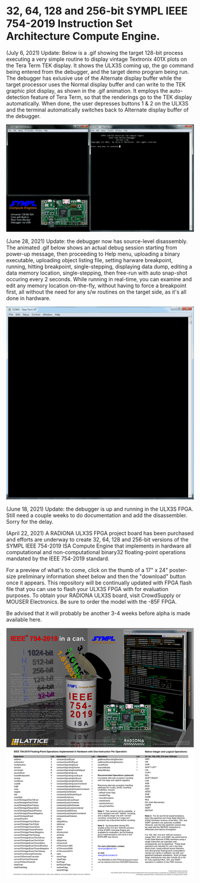 # 32, 64, 128 and 256-bit SYMPL IEEE 754-2019 Instruction Set Architecture Compute Engine.

(July 6, 2021) Update:  Below is a .gif showing the target 128-bit process executing a very simple routine to display vintage Textronix 401X plots on the Tera Term TEK display.  It shows the ULX3S coming up, the go command being entered from the debugger, and the target demo program being run.  The debugger has exlusive use of the Alternate display buffer while the target processor uses the Normal display buffer and can write to the TEK graphic plot display, as shown in the .gif animation.  It employs the auto-detection feature of Tera Term, so that the renderings go to the TEK display automatically.  When done, the user depresses buttons 1 & 2 on the ULX3S and the terminal automatically switches back to Alternate display buffer of the debugger. 

[![TEKgif](https://github.com/jerry-D/SYMPL_IEEE754-2019_ISA/blob/main/SYMPdemo2.gif)](https://github.com/jerry-D/SYMPL_IEEE754-2019_ISA/blob/main/SYMPdemo2.gif)

(June 28, 2021) Update:  the debugger now has source-level disassembly.  The animated .gif below shows an actual debug session starting from power-up message, then proceeding to Help menu, uploading a binary executable, uploading object listing file, setting harware breakpoint, running, hitting breakpoint, single-stepping, displaying data dump, editing a data memory location, single-stepping, then free-run with auto snap-shot occuring every 2 seconds.  While running in real-time, you can examine and edit any memory location on-the-fly, without having to force a breakpoint first, all without the need for any s/w routines on the target side, as it's all done in hardware.

[![RTMDXgif](https://github.com/jerry-D/SYMPL_IEEE754-2019_ISA/blob/main/SYMPL_RTMDX.gif)](https://github.com/jerry-D/SYMPL_IEEE754-2019_ISA/blob/main/SYMPL_RTMDX.gif)

(June 18, 2021) Update:  the debugger is up and running in the ULX3S FPGA.  Still need a couple weeks to do documentation and add the disassembler. Sorry for the delay.

(April 22, 2021)  A RADIONA ULX3S FPGA project board has been purchased and efforts are underway to create 32, 64, 128 and 256-bit versions of the SYMPL IEEE 754-2019 ISA Compute Engine that implements in hardware all computational and non-computational binary32 floating-point operations mandated by the IEEE 754-2019 standard.  

For a preview of what's to come, click on the thumb of a 17" x 24" poster-size preliminary information sheet below and then the "download" button once it appears.  This repository will be continually updated with FPGA flash file that you can use to flash your ULX3S FPGA with for evaluation purposes.  To obtain your RADIONA ULX3S board, visit CrowdSupply or MOUSER Electronics.  Be sure to order the model with the -85F FPGA.  

Be advised that it will probably be another 3-4 weeks before alpha is made available here.

[![poster](https://github.com/jerry-D/SYMPL_IEEE754-2019_ISA/blob/main/SYMPL_IEEE_754_poster_v1_3_thumb.png)](https://github.com/jerry-D/SYMPL_IEEE754-2019_ISA/blob/main/SYMPL_IEEE_754_poster_v1_3.png)


